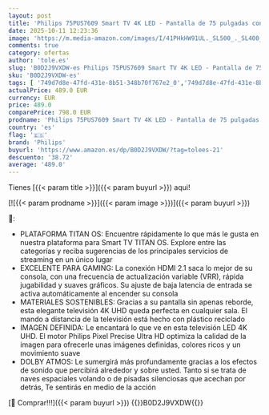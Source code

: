 ```yaml
---
layout: post
title: 'Philips 75PUS7609 Smart TV 4K LED - Pantalla de 75 pulgadas con plataforma Titan OS Pixel Precise Ultra HD y sonido Dolby Atmos  funciona con Alexa y con el asistente de voz de Google - Gris antracita'
date: 2025-10-11 12:23:36
image: 'https://m.media-amazon.com/images/I/41PHkHW91UL._SL500_._SL400_.jpg'
comments: true
category: ofertas
author: 'tole.es'
slug: 'B0D2J9VXDW-es Philips 75PUS7609 Smart TV 4K LED - Pantalla de 75...'
sku: 'B0D2J9VXDW-es'
tags: [ '749d7d8e-47fd-431e-8b51-348b70f767e2_0','749d7d8e-47fd-431e-8b51-348b70f767e2_6901','Arborist Merchandising Root','Electrónica','Self Service','Special Features Stores','TV, vídeo y home cinema','Televisores','Top Brands Tech Selection','Top Brands Tech TVs','philips','smart','tv','🇪🇸', ]
actualPrice: 489.0 EUR
currency: EUR
price: 489.0
comparePrice: 798.0 EUR
prodname: 'Philips 75PUS7609 Smart TV 4K LED - Pantalla de 75 pulgadas con plataforma Titan OS Pixel Precise Ultra HD y sonido Dolby Atmos  funciona con Alexa y con el asistente de voz de Google - Gris antracita'
country: 'es'
flag: '🇪🇸'
brand: 'Philips'
buyurl: 'https://www.amazon.es/dp/B0D2J9VXDW/?tag=tolees-21'
descuento: '38.72'
average: '489.0'
---
```


Tienes [{{< param title >}}]({{< param buyurl >}}) aqui!

[![{{< param prodname >}}]({{< param image >}})]({{< param buyurl >}})

🔎:

- PLATAFORMA TITAN OS: Encuentre rápidamente lo que más le gusta en nuestra plataforma para Smart TV TITAN OS. Explore entre las categorías y reciba sugerencias de los principales servicios de streaming en un único lugar
- EXCELENTE PARA GAMING: La conexión HDMI 2.1 saca lo mejor de su consola, con una frecuencia de actualización variable (VRR), rápida jugabilidad y suaves gráficos. Su ajuste de baja latencia de entrada se activa automáticamente al encender su consola
- MATERIALES SOSTENIBLES: Gracias a su pantalla sin apenas reborde, esta elegante televisión 4K UHD queda perfecta en cualquier sala. El mando a distancia de la televisión está hecho con plástico reciclado
- IMAGEN DEFINIDA: Le encantará lo que ve en esta televisión LED 4K UHD. El motor Philips Pixel Precise Ultra HD optimiza la calidad de la imagen para ofrecerle unas imágenes definidas, colores ricos y un movimiento suave
- DOLBY ATMOS: Le sumergirá más profundamente gracias a los efectos de sonido que percibirá alrededor y sobre usted. Tanto si se trata de naves espaciales volando o de pisadas silenciosas que acechan por detrás, Te sentirás en medio de la acción

[🛒 Comprar!!!]({{< param buyurl >}})
{{<world>}}B0D2J9VXDW{{</world>}}
